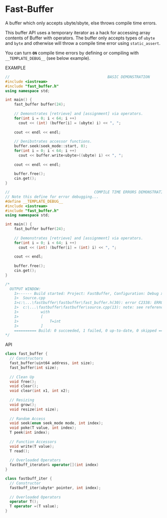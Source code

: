 # Fast-Buffer
A buffer which only accepts ubyte/sbyte, else throws compile time errors.

This buffer API uses a temporary iterator as a hack for accessing array contents of Buffer with operators. The buffer only accepts types of `ubyte` and `byte` and otherwise will throw a compile time error using `static_assert`.

You can turn **`ON`** compile time errors by defining or compiling with `__TEMPLATE_DEBUG__` (see below example).

EXAMPLE
```C++
//                                            BASIC DEMONSTRATION
#include <iostream>
#include "fast_buffer.h"
using namespace std;

int main() {
    fast_buffer buffer(24);
    
    // Demonstrates [retrieve] and [assignment] via operators.
    for(int i = 0; i < 64; i ++)
      cout << (int) (buffer[i] = (ubyte) i) << ", ";
    
    cout << endl << endl;
    
    // Denibstrates accessor functions.
    buffer.seek(seek_mode::start, 0);
    for(int i = 0; i < 64; i ++)
      cout << buffer.write<ubyte>((ubyte) i) << ", ";
    
    cout << endl << endl;
    
    buffer.free();
    cin.get();
}
```
```C++
//                                      COMPILE TIME ERRORS DEMONSTRATION
// Note this define for error debugging...
#define __TEMPLATE_DEBUG__
#include <iostream>
#include "fast_buffer.h"
using namespace std;

int main() {
    fast_buffer buffer(24);
    
    // Demonstrates [retrieve] and [assignment] via operators.
    for(int i = 0; i < 64; i ++)
      cout << (int) (buffer[i] = (int) i) << ", ";
    
    cout << endl;
    
    buffer.free();
    cin.get();
}

/*
  OUTPUT WINDOW:
    1>------ Build started: Project: FastBuffer, Configuration: Debug x64 ------
    1>  Source.cpp
    1>c:\...\fastbuffer\fastbuffer\fast_buffer.h(30): error C2338: ERROR: T must be of type *sbyte* or *ubyte*
    1>  c:\...\fastbuffer\fastbuffer\source.cpp(13): note: see reference to function template instantiation 'T fastbuff_iterator::operator =<int>(T)' being compiled
    1>          with
    1>          [
    1>              T=int
    1>          ]
    ========== Build: 0 succeeded, 1 failed, 0 up-to-date, 0 skipped ==========
*/
```

API
```C++
class fast_buffer {
  // Constructors
  fast_buffer(uint64 address, int size);
  fast_buffer(int size);
  
  // Clean Up
  void free();
  void clear();
  void clear(int x1, int x2);
  
  // Resizing
  void grow();
  void resize(int size);
  
  // Random Access
  void seek(enum seek_mode mode, int index);
  void poke(T value, int index);
  T peek(int index);
  
  // Function Accessors
  void write(T value);
  T read();
  
  // Overloaded Operators
  fastbuff_iterator& operator[](int index)
}

class fastbuff_iter {
  // Constructor
  fastbuff_iter(ubyte* pointer, int index);
  
  // Overloaded Operators
  operator T();
  T operator =(T value);
}
```

